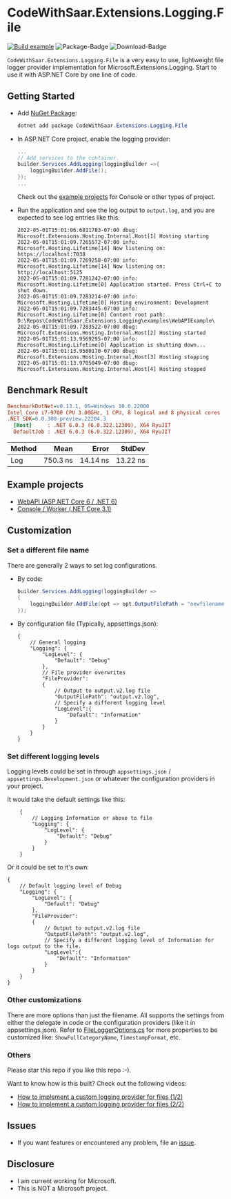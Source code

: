 # CodeWithSaar.Extensions.Logging.File

[![Build example](https://github.com/xiaomi7732/CodeWithSaar.Extensions.Logging/actions/workflows/nightly-example.yaml/badge.svg)](https://github.com/xiaomi7732/CodeWithSaar.Extensions.Logging/actions/workflows/nightly-example.yaml) ![Package-Badge](https://img.shields.io/nuget/v/CodeWithSaar.Extensions.Logging.File?style=plastic) ![Download-Badge](https://img.shields.io/nuget/dt/CodeWithSaar.Extensions.Logging.File?style=plastic)

`CodeWithSaar.Extensions.Logging.File` is a very easy to use, lightweight file logger provider implementation for Microsoft.Extensions.Logging. Start to use it with ASP.NET Core by one line of code.

## Getting Started

* Add [NuGet Package](https://www.nuget.org/packages/CodeWithSaar.Extensions.Logging.File):

    ```csharp
    dotnet add package CodeWithSaar.Extensions.Logging.File
    ```

* In ASP.NET Core project, enable the logging provider:

    ```csharp
    ...
    // Add services to the container.
    builder.Services.AddLogging(loggingBuilder =>{
        loggingBuilder.AddFile();
    });
    ...
    ```

    Check out the [example projects](https://github.com/xiaomi7732/CodeWithSaar.Extensions.Logging/tree/main/examples/) for Console or other types of project.

* Run the application and see the log output to `output.log`, and you are expected to see log entries like this:

    ```log
    2022-05-01T15:01:06.6811783-07:00 dbug: Microsoft.Extensions.Hosting.Internal.Host[1] Hosting starting
    2022-05-01T15:01:09.7265572-07:00 info: Microsoft.Hosting.Lifetime[14] Now listening on: https://localhost:7038
    2022-05-01T15:01:09.7269258-07:00 info: Microsoft.Hosting.Lifetime[14] Now listening on: http://localhost:5125
    2022-05-01T15:01:09.7281242-07:00 info: Microsoft.Hosting.Lifetime[0] Application started. Press Ctrl+C to shut down.
    2022-05-01T15:01:09.7283214-07:00 info: Microsoft.Hosting.Lifetime[0] Hosting environment: Development
    2022-05-01T15:01:09.7283445-07:00 info: Microsoft.Hosting.Lifetime[0] Content root path: D:\Repos\CodeWithSaar.Extensions.Logging\examples\WebAPIExample\
    2022-05-01T15:01:09.7283522-07:00 dbug: Microsoft.Extensions.Hosting.Internal.Host[2] Hosting started
    2022-05-01T15:01:13.9569295-07:00 info: Microsoft.Hosting.Lifetime[0] Application is shutting down...
    2022-05-01T15:01:13.9580170-07:00 dbug: Microsoft.Extensions.Hosting.Internal.Host[3] Hosting stopping
    2022-05-01T15:01:13.9705049-07:00 dbug: Microsoft.Extensions.Hosting.Internal.Host[4] Hosting stopped
    ```

## Benchmark Result

``` ini
BenchmarkDotNet=v0.13.1, OS=Windows 10.0.22000
Intel Core i7-9700 CPU 3.00GHz, 1 CPU, 8 logical and 8 physical cores
.NET SDK=6.0.300-preview.22204.3
  [Host]     : .NET 6.0.3 (6.0.322.12309), X64 RyuJIT
  DefaultJob : .NET 6.0.3 (6.0.322.12309), X64 RyuJIT
```

| Method |     Mean |    Error |   StdDev |
|------- |---------:|---------:|---------:|
|    Log | 750.3 ns | 14.14 ns | 13.22 ns |

## Example projects

* [WebAPI (ASP.NET Core 6 / .NET 6)](https://github.com/xiaomi7732/CodeWithSaar.Extensions.Logging/tree/main/examples/WebAPIExample)
* [Console / Worker (.NET Core 3.1)](https://github.com/xiaomi7732/CodeWithSaar.Extensions.Logging/tree/main/examples/NetCore31Console)

## Customization

### Set a different file name

There are generally 2 ways to set log configurations.

* By code:

    ```csharp
    builder.Services.AddLogging(loggingBuilder =>
    {
        loggingBuilder.AddFile(opt => opt.OutputFilePath = "newfilename.log");
    });
    ```

* By configuration file (Typically, appsettings.json):

    ```jsonc
    {
        // General logging
        "Logging": {
            "LogLevel": {
                "Default": "Debug"
            },
            // File provider overwrites
            "FileProvider":
            {
                // Output to output.v2.log file
                "OutputFilePath": "output.v2.log",
                // Specify a different logging level
                "LogLevel":{
                    "Default": "Information"
                }
            }
        }
    }
    ```

### Set different logging levels

Logging levels could be set in through `appsettings.json` / `appsettings.Development.json` or whatever the configuration providers in your project.

It would take the default settings like this:

```jsonc
    {
        // Logging Information or above to file
        "Logging": {
            "LogLevel": {
                "Default": "Debug"
            }
        }
    }
```

Or it could be set to it's own:

```jsonc
{
    // Default logging level of Debug
    "Logging": {
        "LogLevel": {
            "Default": "Debug"
        },
        "FileProvider":
        {
            // Output to output.v2.log file
            "OutputFilePath": "output.v2.log",
            // Specify a different logging level of Information for logs output to the file.
            "LogLevel":{
                "Default": "Information"
            }
        }
    }
}
```

### Other customizations

There are more options than just the filename. All supports the settings from either the delegate in code or the configuration providers (like it in appsettings.json). Refer to [FileLoggerOptions.cs](https://github.com/xiaomi7732/CodeWithSaar.Extensions.Logging/blob/main/CodeWithSaar.Extensions.Logging.File/FileLoggerOptions.cs) for more properties to be customized like: `ShowFullCategoryName`, `TimestampFormat`, etc.

### Others

Please star this repo if you like this repo :-).

Want to know how is this built? Check out the following videos:

* [How to implement a custom logging provider for files (1/2)](https://youtu.be/3RUpYR4dZM4)
* [How to implement a custom logging provider for files (2/2)](https://youtu.be/3Z3yemyikNc)

## Issues

* If you want features or encountered any problem, file an [issue](https://github.com/xiaomi7732/CodeWithSaar.Extensions.Logging/issues).

## Disclosure

* I am current working for Microsoft.
* This is NOT a Microsoft project.
